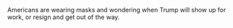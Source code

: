 Americans are wearing masks and wondering when Trump will show up for work, or resign and get out of the way.
